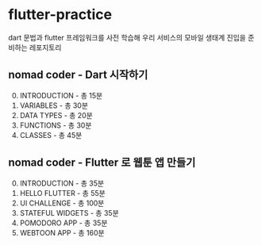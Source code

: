 # flutter-practice
dart 문법과 flutter 프레임워크를 사전 학습해 우리 서비스의 모바일 생태계 진입을 준비하는 레포지토리

## nomad coder - Dart 시작하기 
0. INTRODUCTION - 총 15분
1. VARIABLES - 총 30분
2. DATA TYPES - 총 20분
3. FUNCTIONS - 총 30분
4. CLASSES - 총 45분

## nomad coder - Flutter 로 웹툰 앱 만들기
0. INTRODUCTION - 총 35분
1. HELLO FLUTTER - 총 55분
2. UI CHALLENGE - 총 100분
3. STATEFUL WIDGETS - 총 35분
4. POMODORO APP - 총 35분
5. WEBTOON APP - 총 160분
